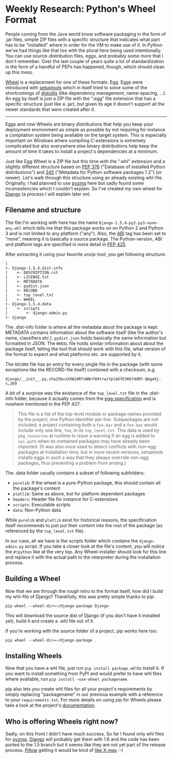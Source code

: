 # Weekly Research: Python's Wheel Format

People coming from the Java world know software packaging in the form of .jar files, simple ZIP files with a specific structure that indicates what part has to be "installed" where in order for the VM to make use of it. In Python we've had things like that too with the plural here being used intentionally. You can use source-distribution files, eggs, and probably some more that I don't remember. Over the last couple of years quite a lot of standardization in the form of a handful of PEPs has happened, though, which should clean up this mess.

[Wheel][pep 427] is a replacement for one of these formats: Egg. Eggs were introduced with [setuptools][] which in itself tried to solve some of the shortcomings of [distutils][] (like dependency management, name-spacing, ...). An egg by itself is just a ZIP file with the ".egg" file extension that has a specific structure (just like a .jar), but given its age it doesn't support all the newer standards that were created after it.

---------------------------------------------------------------------------------------------

Eggs and now Wheels are binary distributions that help you keep your deployment environment as simple as possible by not requiring for instance a compilation system being available on the target system. This is especially important on Windows where compiling C-extensions is extremely complicated but also everywhere else binary distributions help keep the amount of time it takes to install a project's dependencies at a minimum.

Just like Egg Wheel is a ZIP file but this time with the ".whl" extension and a slightly different structure based on [PEP 376][] ("Database of installed Python distributions") and [345][pep 345] ("Metadata for Python software packages 1.2") (or newer). Let's walk through this structure using an already existing whl-file. Originally, I had planned to use [pyzmq][] here but sadly found some inconsistencies which I couldn't explain. So I've created my own wheel for [Django][] (a process I will explain later on).

## Filename and structure

The file I'm working with here has the name `Django-1.5.4-py2.py3-none-any.whl` which tells me that this package works on on Python 2 and Python 3 and is not limited to any platform ("any"). Also, the [ABI][] tag has been set to "none", meaning it is basically a source package. The Python-version, ABI and platform tags are specified in more detail in [PEP 425][].

After extracting it using your favorite unzip-tool, you get following structure:

```
|
+- Django-1.5.4.dist-info
|    +- DESCRIPTION.rst
|    +- LICENSE.txt
|    +- METADATA
|    +- pydist.json
|    +- RECORD
|    +- top_level.txt
|    +- WHEEL
+- Django-1.5.4.data
|    +- scripts
|        +- django-admin.py
+- django
```

The .dist-info folder is where all the metadata about the package is kept. METADATA contains information about the software itself (like the author's name, classifiers etc.). `pydist.json` holds basically the same information but formatted in JSON. The `WHEEL` file holds similar information about about the package itself, telling the tool that should work with this file, what version of the format to expect and what platforms etc. are supported by it.

The `RECORD` file has an entry for every single file in the package (with some exceptions like the RECORD-file itself) combined with a checksum, e.g.

```
django/__init__.py,sha256=zXXWJdRfxNNrF84trwiYplAOfE3KK74dRY-Q6geXj-s,269
```

A bit of a surprise was the existance of the `top_level.txt` file in the .dist-info folder, because it actually comes from the [egg-specification](http://svn.python.org/projects/sandbox/trunk/setuptools/doc/formats.txt) and is nowhere mentioned in the PEP 427:

> This file is a list of the top-level module or package names provided by the project, one Python identifier per line.
> Subpackages are not included; a project containing both a ``foo.bar`` and a ``foo.baz`` would include only one line, ``foo``, in its ``top_level.txt``.
> This data is used by ``pkg_resources`` at runtime to issue a warning if an egg is added to ``sys.path`` when its contained packages may have already been imported.
> (It was also once used to detect conflicts with non-egg packages at installation time, but in more recent versions, setuptools installs eggs in such a way that they always override non-egg packages, thus preventing a problem from arising.) 

The .data folder usually contains a subset of following subfolders:

* `purelib`: If the wheel is a pure-Python package, this should contain all the package's content
* `platlib`: Same as above, but for platform dependent packages
* `headers`: Header file for instance for C-extensions
* `scripts`: Executable scripts
* `data`: Non-Python data

While `purelib` and `platlib` exist for historical reasons, the specificiation itself recommends to just put their content into the root of the package (as referenced by the `top_level.txt` file).

In our case, all we have is the scripts folder which contains the `django-admin.py` script. If you take a closer look at the file's content, you will notice the `#!python` like at the very top. Any Wheel-installer should look for this line and replace it with the actual path to the interpreter during the installation process.

## Building a Wheel

Now that we are through the rough intro to the format itself, how did I build my whl-file of Django? Thankfully, this was pretty simple thanks to pip:

```
pip wheel --wheel-dir=~/django-package Django
```

This will download the source dist of Django (if you don't have it installed yet), build it and create a .whl file out of it.

If you're working with the source folder of a project, pip works here too:

```
pip wheel --wheel-dir=~/django-package .
```


## Installing Wheels

Now that you have a whl file, just run `pip install package.whl`to install it. If you want to install something from PyPI and would prefer to have whl files where available, run `pip install —use-wheel packagename`.

pip also lets you create whl files for all your project's requirements by simply replacing "packagename" in our previous example with a reference to your `requirements.txt`. For more details on using pip for Wheels please take a look at the project's [documentation](http://www.pip-installer.org/en/latest/cookbook.html#building-and-installing-wheels).

## Who is offering Wheels right now?

Sadly, on this front I didn't have much success. So far I found only whl files for [pyzmq][]. [Django](https://code.djangoproject.com/ticket/19252) will probably get them with 1.6 and the code has been ported to the 1.5 branch but it seems like they are not yet part of the release process. [Pillow][] getting it would be kind of [like X-mas](https://github.com/python-imaging/Pillow/issues/310) :-)

[pep 376]: http://www.python.org/dev/peps/pep-0376/
[pep 345]: http://www.python.org/dev/peps/pep-0345/
[pep 427]: http://www.python.org/dev/peps/pep-0427/
[pep 426]: http://www.python.org/dev/peps/pep-0426/
[pep 425]: http://www.python.org/dev/peps/pep-0425/
[abi]: http://stackoverflow.com/questions/2171177/what-is-application-binary-interface-abi
[setuptools]: https://pypi.python.org/pypi/setuptools
[distutils]: http://docs.python.org/2/distutils/
[pyzmq]: https://github.com/zeromq/pyzmq
[django]: https://www.djangoproject.com/
[pillow]: https://pypi.python.org/pypi/Pillow
